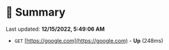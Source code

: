 # 📖 Summary
Last updated: **12/15/2022, 5:49:06 AM**

- `GET` [https://google.com](https://google.com) - **Up** (248ms)
